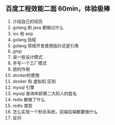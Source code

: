 ## 百度工程效能二面 60min，体验极棒

1. 介绍自己的经历
2. golang 和 java 都做过什么
3. ioc 和 aop
4. golang 协程
5. golang 常规开发使用指针还是引用
6. gmp
7. 说一些设计模式
8. 手写一个工厂模式
9. 锁的作用
10. docker的使用
11. docker 和 虚拟机 区别
12. mysql 引擎
13. mysql 查询年龄第二大的人的姓名
14. redis 都做了什么
15. redis 类型
16. 怎么实现一个秒杀系统，前端后端都要做什么
17. 反问

